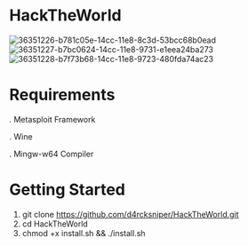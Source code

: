 # HackTheWorld

![36351226-b781c05e-14cc-11e8-8c3d-53bcc68b0ead](https://user-images.githubusercontent.com/100411700/181165800-f8bc0a1b-5c19-4e89-91b7-e391d184fcd5.png)
![36351227-b7bc0624-14cc-11e8-9731-e1eea24ba273](https://user-images.githubusercontent.com/100411700/181165809-c42037ee-1b91-4489-b4be-055d69895cf3.png)
![36351228-b7f73b68-14cc-11e8-9723-480fda74ac23](https://user-images.githubusercontent.com/100411700/181165820-b2e31a6d-40fe-4c72-873d-11fab59758d0.png)


# Requirements

. Metasploit Framework

. Wine

. Mingw-w64 Compiler


# Getting Started

1. git clone https://github.com/d4rcksniper/HackTheWorld.git
2. cd HackTheWorld
3. chmod +x install.sh && ./install.sh
